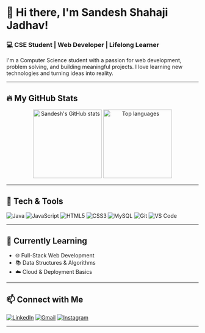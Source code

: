 # 👋 Hi there, I'm Sandesh Shahaji Jadhav!

### 💻 CSE Student | Web Developer | Lifelong Learner

I'm a Computer Science student with a passion for web development, problem solving, and building meaningful projects. I love learning new technologies and turning ideas into reality.

---

## 🔥 My GitHub Stats

<p align="center">
  <img src="https://github-readme-stats.vercel.app/api?username=SandeshJadhav7320&show_icons=true&theme=radical" alt="Sandesh's GitHub stats" height="180"/>
  <img src="https://github-readme-stats.vercel.app/api/top-langs/?username=SandeshJadhav7320&layout=compact&theme=radical" alt="Top languages" height="180"/>
</p>

---

## 🚀 Tech & Tools

![Java](https://img.shields.io/badge/Java-%23ED8B00.svg?style=for-the-badge&logo=java&logoColor=white)
![JavaScript](https://img.shields.io/badge/JavaScript-%23323330.svg?style=for-the-badge&logo=javascript&logoColor=%23F7DF1E)
![HTML5](https://img.shields.io/badge/HTML5-%23E34F26.svg?style=for-the-badge&logo=html5&logoColor=white)
![CSS3](https://img.shields.io/badge/CSS3-%231572B6.svg?style=for-the-badge&logo=css3&logoColor=white)
![MySQL](https://img.shields.io/badge/MySQL-%2300f.svg?style=for-the-badge&logo=mysql&logoColor=white)
![Git](https://img.shields.io/badge/Git-%23F05032.svg?style=for-the-badge&logo=git&logoColor=white)
![VS Code](https://img.shields.io/badge/VS%20Code-%23007ACC.svg?style=for-the-badge&logo=visual-studio-code&logoColor=white)

---

## 🌱 Currently Learning

- 🌐 Full-Stack Web Development
- 📚 Data Structures & Algorithms
- ☁️ Cloud & Deployment Basics

---

## 📫 Connect with Me

[![LinkedIn](https://img.shields.io/badge/LinkedIn-%230077B5.svg?style=for-the-badge&logo=linkedin&logoColor=white)]([https://www.linkedin.com/in/YOUR-LINKEDIN](https://www.linkedin.com/in/sandesh-jadhav-08b19132a/))
[![Gmail](https://img.shields.io/badge/Gmail-%23D14836.svg?style=for-the-badge&logo=gmail&logoColor=white)](mailto:YOUR-EMAIL@gmail.com)
[![Instagram](https://img.shields.io/badge/Instagram-%23E4405F.svg?style=for-the-badge&logo=instagram&logoColor=white)](https://www.instagram.com/YOUR-INSTAGRAM)

---
